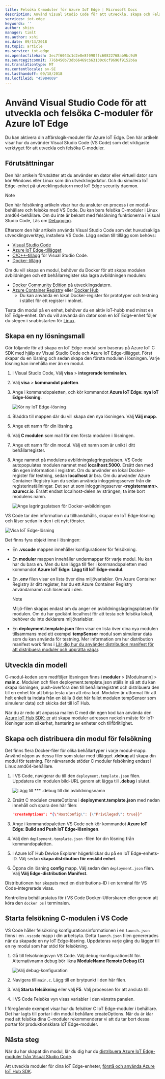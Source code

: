 ```yaml
---
title: Felsöka C-moduler för Azure IoT Edge | Microsoft Docs
description: Använd Visual Studio Code för att utveckla, skapa och Felsök en C-modul för Azure IoT Edge
services: iot-edge
keywords: ''
author: shizn
manager: timlt
ms.author: xshi
ms.date: 09/13/2018
ms.topic: article
ms.service: iot-edge
ms.openlocfilehash: 3ec7f6043c1d2e8e8f090ffc60822768ab9bc9d9
ms.sourcegitcommit: 776b450b73db66469cb63130c6cf9696f9152b6a
ms.translationtype: MT
ms.contentlocale: sv-SE
ms.lasthandoff: 09/18/2018
ms.locfileid: "45984009"
---
```

# <a name="use-visual-studio-code-to-develop-and-debug-c-modules-for-azure-iot-edge"></a>Använd Visual Studio Code för att utveckla och felsöka C-moduler för Azure IoT Edge

Du kan aktivera din affärslogik-moduler för Azure IoT Edge. Den här artikeln visar hur du använder Visual Studio Code (VS Code) som det viktigaste verktyget för att utveckla och felsöka C-moduler.

## <a name="prerequisites"></a>Förutsättningar
Den här artikeln förutsätter att du använder en dator eller virtuell dator som kör Windows eller Linux som din utvecklingsdator. Och du simulera IoT Edge-enhet på utvecklingsdatorn med IoT Edge security daemon.

> [!NOTE]
> Den här felsökning artikeln visar hur du ansluter en process i en modul-behållare och felsöka med VS Code. Du kan bara felsöka C-moduler i Linux amd64-behållare. Om du inte är bekant med felsökning funktionerna i Visual Studio Code, Läs om [Debugging](https://code.visualstudio.com/Docs/editor/debugging).

Eftersom den här artikeln används Visual Studio Code som det huvudsakliga utvecklingsverktyg, installera VS Code. Lägg sedan till tillägg som behövs:
* [Visual Studio Code](https://code.visualstudio.com/) 
* [Azure IoT Edge-tillägget](https://marketplace.visualstudio.com/items?itemName=vsciot-vscode.azure-iot-edge) 
* [C/C++-tillägg](https://marketplace.visualstudio.com/items?itemName=ms-vscode.cpptools) för Visual Studio Code.
* [Docker-tillägg](https://marketplace.visualstudio.com/items?itemName=PeterJausovec.vscode-docker)

Om du vill skapa en modul, behöver du Docker för att skapa modulen avbildningen och ett behållarregister ska lagra avbildningen modulen:
* [Docker Community Edition](https://docs.docker.com/install/) på utvecklingsdatorn. 
* [Azure Container Registry](https://docs.microsoft.com/azure/container-registry/) eller [Docker Hub](https://docs.docker.com/docker-hub/repos/#viewing-repository-tags)
   * Du kan använda en lokal Docker-register för prototyper och testning i stället för ett register i molnet. 

Testa din modul på en enhet, behöver du en aktiv IoT-hubb med minst en IoT Edge-enhet. Om du vill använda din dator som en IoT Edge-enhet följer du stegen i snabbstarten för [Linux](quickstart-linux.md). 

## <a name="create-a-new-solution-template"></a>Skapa en ny lösningsmall

Gör följande för att skapa en IoT Edge-modul som baseras på Azure IoT C SDK med hjälp av Visual Studio Code och Azure IoT Edge-tillägget. Först skapar du en lösning och sedan skapa den första modulen i lösningen. Varje lösning kan innehålla mer än en modul. 

1. I Visual Studio Code, Välj **visa** > **integrerade terminalen**.

2. Välj **visa** > **kommandot paletten**. 

3. Ange i kommandopaletten, och kör kommandot **Azure IoT Edge: nya IoT Edge-lösning**.

   ![Kör ny IoT Edge-lösning](./media/how-to-develop-csharp-module/new-solution.png)

4. Bläddra till mappen där du vill skapa den nya lösningen. Välj **Välj mapp**. 

5. Ange ett namn för din lösning. 

6. Välj **C modulen** som mall för den första modulen i lösningen.

7. Ange ett namn för din modul. Välj ett namn som är unikt i ditt behållarregister. 

8. Ange namnet på modulens avbildningslagringsplatsen. VS Code autopopulates modulen namnet med **localhost:5000**. Ersätt den med din egen information i registret. Om du använder en lokal Docker-register för testning, sedan **localhost** är bra. Om du använder Azure Container Registry kan du sedan använda inloggningsserver från din registerinställningar. Det ser ut som inloggningsserver  **\<registernamn\>. azurecr.io**. Ersätt endast localhost-delen av strängen; ta inte bort modulens namn. 

   ![Ange lagringsplatsen för Docker-avbildningen](./media/how-to-develop-c-module/repository.png)

VS Code tar den information du tillhandahålls, skapar en IoT Edge-lösning och läser sedan in den i ett nytt fönster.

   ![Visa IoT Edge-lösning](./media/how-to-develop-c-module/view-solution.png)

Det finns fyra objekt inne i lösningen: 
* En **.vscode** mappen innehåller konfigurationer för felsökning.
* En **moduler** mappen innehåller undermappar för varje modul. Nu kan har du bara en. Men du kan lägga till fler i kommandopaletten med kommandot **Azure IoT Edge: Lägg till IoT Edge-modul**. 
* En **.env** filen visar en lista över dina miljövariabler. Om Azure Container Registry är ditt register, har du ett Azure Container Registry användarnamn och lösenord i den. 

   > [!NOTE]
   > Miljö-filen skapas endast om du anger en avbildningslagringsplatsen för modulen. Om du har godkänt localhost för att testa och felsöka lokalt, behöver du inte deklarera miljövariabler. 

* En **deployment.template.json** filen visar en lista över dina nya modulen tillsammans med ett exempel **tempSensor** modul som simulerar data som du kan använda för testning. Mer information om hur distribution manifest work finns i [Lär dig hur du använder distribution manifest för att distribuera moduler och upprätta vägar](module-composition.md). 

## <a name="develop-your-module"></a>Utveckla din modell

C-modul-koden som medföljer lösningen finns i **moduler** > [Modulnamn] > **main.c**. Modulen och filen deployment.template.json ställs in så att du kan skapa lösningen, push-överföra den till behållarregistret och distribuera den till en enhet för att börja testa utan att röra kod. Modulen är utformat för att helt enkelt ta indata från en källa (i det här fallet modulen tempSensor som simulerar data) och skicka det till IoT Hub. 

När du är redo att anpassa mallen C med din egen kod kan använda den [Azure IoT Hub SDK: er](../iot-hub/iot-hub-devguide-sdks.md) att skapa moduler adressen nyckeln måste för IoT-lösningar som säkerhet, hantering av enheter och tillförlitlighet. 

## <a name="build-and-deploy-your-module-for-debugging"></a>Skapa och distribuera din modul för felsökning

Det finns flera Docker-filer för olika behållartyper i varje modul-mapp. Använd någon av dessa filer som slutar med tillägget **.debug** att skapa din modul för testning. För närvarande stöder C moduler felsökning endast i Linux amd64-behållare.

1. I VS Code, navigerar du till den `deployment.template.json` filen. Uppdatera din modulen bild-URL genom att lägga till **.debug** i slutet.

    ![Lägg till *** .debug till din avbildningsnamn](./media/how-to-develop-c-module/image-debug.png)

2. Ersätt C modulen createOptions i **deployment.template.json** med nedan innehåll och spara den här filen: 
    
    ```json
    "createOptions": "{\"HostConfig\": {\"Privileged\": true}}"
    ```

2. Ange i kommandopaletten VS Code och kör kommandot **Azure IoT Edge: Build and Push IoT Edge-lösningen**.
3. Välj den `deployment.template.json` -filen för din lösning från kommandopaletten. 
4. I Azure IoT Hub Device Explorer högerklickar du på en IoT Edge-enhets-ID. Välj sedan **skapa distribution för enskild enhet**. 
5. Öppna din lösning **config** mapp. Välj sedan den `deployment.json` filen. Välj **Välj Edge-distribution Manifest**. 

Distributionen har skapats med en distributions-ID i en terminal för VS Code-integrerade visas.

Kontrollera behållarstatus för i VS Code Docker-Utforskaren eller genom att köra den `docker ps` i terminalen.

## <a name="start-debugging-c-module-in-vs-code"></a>Starta felsökning C-modulen i VS Code
VS Code håller felsökning konfigurationsinformationen i en `launch.json` finns i en `.vscode` mapp i din arbetsyta. Detta `launch.json` filen genererades när du skapade en ny IoT Edge-lösning. Uppdateras varje gång du lägger till en ny modul som har stöd för felsökning. 

1. Gå till felsökningsvyn VS Code. Välj debug-konfigurationsfil för. Alternativnamn debug bör likna **ModuleName Remote Debug (C)**

   ![Välj debug-konfiguration](./media/how-to-develop-c-module/debug-config.png)

2. Navigera till `main.c`. Lägg till en brytpunkt i den här filen.

3. Välj **Starta felsökning** eller välj **F5**. Välj processen för att ansluta till.

4. I VS Code Felsöka vyn visas variabler i den vänstra panelen. 

I föregående exempel visar hur du felsöker C IoT Edge-moduler i behållare. Det har lagts till portar i din modul behållare createOptions. När du är klar med att felsöka dina C-moduler rekommenderar vi att du tar bort dessa portar för produktionsklara IoT Edge-moduler.

## <a name="next-steps"></a>Nästa steg

När du har skapat din modul, lär du dig hur du [distribuera Azure IoT Edge-moduler från Visual Studio Code](how-to-deploy-modules-vscode.md).

Att utveckla moduler för dina IoT Edge-enheter, [förstå och använda Azure IoT Hub SDK](../iot-hub/iot-hub-devguide-sdks.md).
